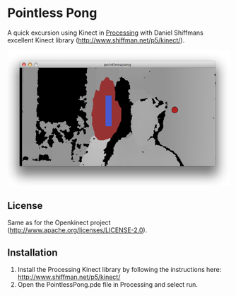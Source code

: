 Pointless Pong
==============

A quick excursion using Kinect in [Processing](http://processing.org/) with Daniel Shiffmans
excellent Kinect library (http://www.shiffman.net/p5/kinect/).

![A screenshot of the pointless pong game where a user is using their hand to control the paddle](https://github.com/peterk/PointlessPong/raw/master/pointlesspong.png)

## License

Same as for the Openkinect project
(http://www.apache.org/licenses/LICENSE-2.0).

## Installation

1. Install the Processing Kinect library by following the instructions
   here: http://www.shiffman.net/p5/kinect/
2. Open the PointlessPong.pde file in Processing and select run.
